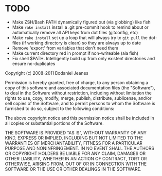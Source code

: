 # TODO

* Make ZSH/Bash PATH dynamically figured out (via globbing) like fish
* Make `rake install` install a .git pre-commit hook to remind about or automatically remove all API keys from dot files (gitconfig, etc)
* Make `rake install` set up a loop that will always try to `git pull` the dot-files (if working directory is clean) so they are always up to date
* Remove 'export' from variables that don't need them
* Make current directory red in prompt if non-writeable (ala fish)
* Fix shell $PATH. Intelligently build up from only existent directories and ensure no-duplicates

Copyright (c) 2008-2011 Bodaniel Jeanes

Permission is hereby granted, free of charge, to any person obtaining
a copy of this software and associated documentation files (the
"Software"), to deal in the Software without restriction, including
without limitation the rights to use, copy, modify, merge, publish,
distribute, sublicense, and/or sell copies of the Software, and to
permit persons to whom the Software is furnished to do so, subject to
the following conditions:

The above copyright notice and this permission notice shall be
included in all copies or substantial portions of the Software.

THE SOFTWARE IS PROVIDED "AS IS", WITHOUT WARRANTY OF ANY KIND,
EXPRESS OR IMPLIED, INCLUDING BUT NOT LIMITED TO THE WARRANTIES OF
MERCHANTABILITY, FITNESS FOR A PARTICULAR PURPOSE AND
NONINFRINGEMENT. IN NO EVENT SHALL THE AUTHORS OR COPYRIGHT HOLDERS BE
LIABLE FOR ANY CLAIM, DAMAGES OR OTHER LIABILITY, WHETHER IN AN ACTION
OF CONTRACT, TORT OR OTHERWISE, ARISING FROM, OUT OF OR IN CONNECTION
WITH THE SOFTWARE OR THE USE OR OTHER DEALINGS IN THE SOFTWARE.

